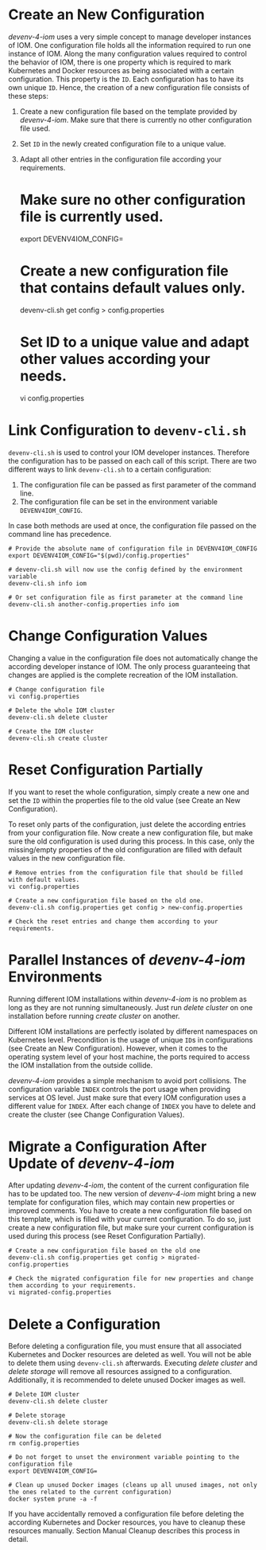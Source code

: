 # Create an New Configuration

_devenv-4-iom_ uses a very simple concept to manage developer instances of IOM. One configuration file holds all the information required to run one instance of IOM. Along the many configuration values required to control the behavior of IOM, there is one property which is required to mark Kubernetes and Docker resources as being associated with a certain configuration. This property is the `ID`. Each configuration has to have its own unique `ID`. Hence, the creation of a new configuration file consists of these steps:

1. Create a new configuration file based on the template provided by _devenv-4-iom_. Make sure that there is currently no other configuration file used.
2. Set `ID` in the newly created configuration file to a unique value.
3. Adapt all other entries in the configuration file according your requirements.

    # Make sure no other configuration file is currently used.
    export DEVENV4IOM_CONFIG=
    
    # Create a new configuration file that contains default values only.
    devenv-cli.sh get config > config.properties

    # Set ID to a unique value and adapt other values according your needs.
    vi config.properties
    
# Link Configuration to `devenv-cli.sh`

`devenv-cli.sh` is used to control your IOM developer instances. Therefore the configuration has to be passed on each call of this script. There are two different ways to link `devenv-cli.sh` to a certain configuration:

1. The configuration file can be passed as first parameter of the command line.
2. The configuration file can be set in the environment variable `DEVENV4IOM_CONFIG`.

In case both methods are used at once, the configuration file passed on the command line has precedence.

    # Provide the absolute name of configuration file in DEVENV4IOM_CONFIG
    export DEVENV4IOM_CONFIG="$(pwd)/config.properties"
    
    # devenv-cli.sh will now use the config defined by the environment variable
    devenv-cli.sh info iom
    
    # Or set configuration file as first parameter at the command line
    devenv-cli.sh another-config.properties info iom
    
# Change Configuration Values

Changing a value in the configuration file does not automatically change the according developer instance of IOM. The only process guaranteeing that changes are applied is the complete recreation of the IOM installation.

    # Change configuration file
    vi config.properties
    
    # Delete the whole IOM cluster
    devenv-cli.sh delete cluster

    # Create the IOM cluster
    devenv-cli.sh create cluster

# Reset Configuration Partially

If you want to reset the whole configuration, simply create a new one and set the `ID` within the properties file to the old value (see Create an New Configuration).

To reset only parts of the configuration, just delete the according entries from your configuration file. Now create a new configuration file, but make sure the old configuration is used during this process. In this case, only the missing/empty properties of the old configuration are filled with default values in the new configuration file.

    # Remove entries from the configuration file that should be filled with default values.
    vi config.properties
    
    # Create a new configuration file based on the old one.
    devenv-cli.sh config.properties get config > new-config.properties
    
    # Check the reset entries and change them according to your requirements.

# Parallel Instances of _devenv-4-iom_ Environments

Running different IOM installations within _devenv-4-iom_ is no problem as long as they are not running simultaneously. Just run _delete cluster_ on one installation before running _create cluster_ on another.

Different IOM installations are perfectly isolated by different namespaces on Kubernetes level. Precondition is the usage of unique `ID`s in configurations (see Create an New Configuration). However, when it comes to the operating system level of your host machine, the ports required to access the IOM installation from the outside collide.

_devenv-4-iom_ provides a simple mechanism to avoid port collisions. The configuration variable `INDEX` controls the port usage when providing services at OS level. Just make sure that every IOM configuration uses a different value for `INDEX`. After each change of `INDEX` you have to delete and create the cluster (see Change Configuration Values).

# Migrate a Configuration After Update of _devenv-4-iom_

After updating _devenv-4-iom_, the content of the current configuration file has to be updated too. The new version of _devenv-4-iom_ might bring a new template for configuration files, which may contain new properties or improved comments. You have to create a new configuration file based on this template, which is filled with your current configuration. To do so, just create a new configuration file, but make sure your current configuration is used during this process (see Reset Configuration Partially).

    # Create a new configuration file based on the old one
    devenv-cli.sh config.properties get config > migrated-config.properties
    
    # Check the migrated configuration file for new properties and change them according to your requirements.
    vi migrated-config.properties

# Delete a Configuration

Before deleting a configuration file, you must ensure that all associated Kubernetes and Docker resources are deleted as well. You will not be able to delete them using `devenv-cli.sh` afterwards. Executing _delete cluster_ and _delete storage_ will remove all resources assigned to a configuration. Additionally, it is recommended to delete unused Docker images as well.

    # Delete IOM cluster
    devenv-cli.sh delete cluster
    
    # Delete storage
    devenv-cli.sh delete storage
    
    # Now the configuration file can be deleted
    rm config.properties
    
    # Do not forget to unset the environment variable pointing to the configuration file
    export DEVENV4IOM_CONFIG=
    
    # Clean up unused Docker images (cleans up all unused images, not only the ones related to the current configuration)
    docker system prune -a -f

If you have accidentally removed a configuration file before deleting the according Kubernetes and Docker resources, you have to cleanup these resources manually. Section Manual Cleanup describes this process in detail.